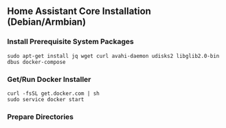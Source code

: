 ## Home Assistant Core Installation (Debian/Armbian)

### Install Prerequisite System Packages

```sudo apt-get install jq wget curl avahi-daemon udisks2 libglib2.0-bin dbus docker-compose ```

### Get/Run Docker Installer

``` 
curl -fsSL get.docker.com | sh
sudo service docker start
```

### Prepare Directories 
